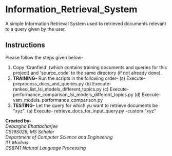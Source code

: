 # Information_Retrieval_System
A simple Information Retrieval System used to retrieved documents relevant to a query given by the user.

## Instructions
Please follow the steps given below-

1. Copy 'Cranfield' (which contains training documents and queries for this project) and 'source_code' to the same directory (if not already done).
2. **TRAINING-** Run the scripts in the following order-
	(a) Execute- preprocess_docs_and_queries.py
	(b) Execute- ranked_list_lsi_models_different_topics.py
	(c) Execute- performance_comparison_lsi_models_different_topics.py
	(d) Execute- vsm_models_performance_comparison.py
3. **TESTING-** Let the query for which yu want to retrieve documents be "xyz".
	(a) Execute- retrieve_docs_for_input_query.py -custom "xyz"
	
**Created by-** <br>
	*Debargha Bhattacharjee* <br>
	*CS19S028, MS Scholar* <br>
	*Department of Computer Science and Engineering* <br>
	*IIT Madras* <br>
	*CS6741 Natural Language Processing* <br>
	
